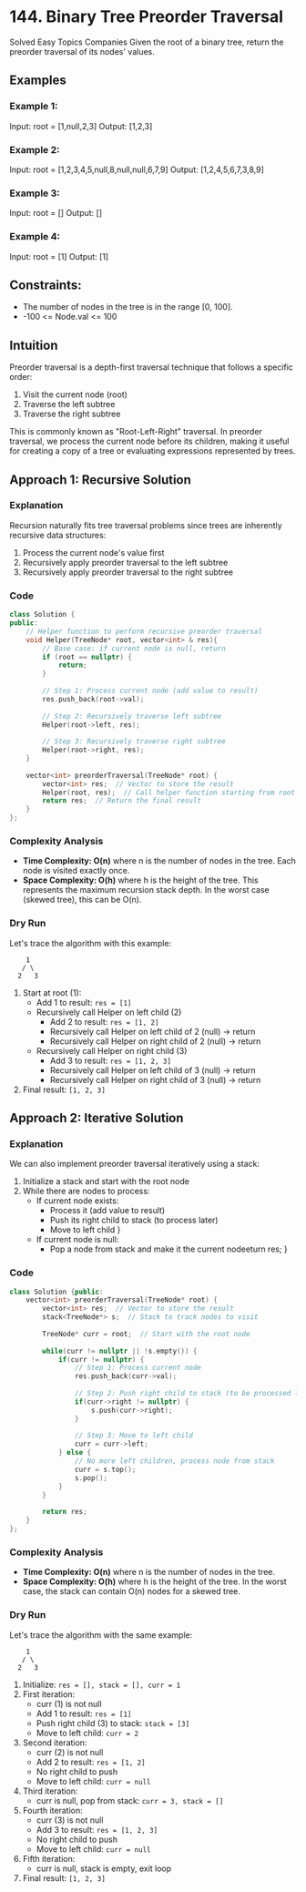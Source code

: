 # 144. Binary Tree Preorder Traversal
Solved
Easy
Topics
Companies
Given the root of a binary tree, return the preorder traversal of its nodes' values.

## Examples

### Example 1:
Input: root = [1,null,2,3]
Output: [1,2,3]

### Example 2:
Input: root = [1,2,3,4,5,null,8,null,null,6,7,9]
Output: [1,2,4,5,6,7,3,8,9]

### Example 3:
Input: root = []
Output: []

### Example 4:
Input: root = [1]
Output: [1]

## Constraints:
- The number of nodes in the tree is in the range [0, 100].
- -100 <= Node.val <= 100

## Intuition
Preorder traversal is a depth-first traversal technique that follows a specific order:
1. Visit the current node (root)
2. Traverse the left subtree
3. Traverse the right subtree

This is commonly known as "Root-Left-Right" traversal. In preorder traversal, we process the current node before its children, making it useful for creating a copy of a tree or evaluating expressions represented by trees.

## Approach 1: Recursive Solution

### Explanation
Recursion naturally fits tree traversal problems since trees are inherently recursive data structures:
1. Process the current node's value first
2. Recursively apply preorder traversal to the left subtree
3. Recursively apply preorder traversal to the right subtree

### Code
```cpp
class Solution {
public:
    // Helper function to perform recursive preorder traversal
    void Helper(TreeNode* root, vector<int> & res){
        // Base case: if current node is null, return
        if (root == nullptr) {
            return;
        }
        
        // Step 1: Process current node (add value to result)
        res.push_back(root->val);
        
        // Step 2: Recursively traverse left subtree
        Helper(root->left, res);
        
        // Step 3: Recursively traverse right subtree
        Helper(root->right, res);
    }
    
    vector<int> preorderTraversal(TreeNode* root) {
        vector<int> res;  // Vector to store the result
        Helper(root, res);  // Call helper function starting from root
        return res;  // Return the final result
    }
};
```

### Complexity Analysis
- **Time Complexity: O(n)** where n is the number of nodes in the tree. Each node is visited exactly once.
- **Space Complexity: O(h)** where h is the height of the tree. This represents the maximum recursion stack depth. In the worst case (skewed tree), this can be O(n).

### Dry Run
Let's trace the algorithm with this example:
```
    1
   / \
  2   3
```

1. Start at root (1):
   - Add 1 to result: `res = [1]`
   - Recursively call Helper on left child (2)
     - Add 2 to result: `res = [1, 2]`
     - Recursively call Helper on left child of 2 (null) → return
     - Recursively call Helper on right child of 2 (null) → return
   - Recursively call Helper on right child (3)
     - Add 3 to result: `res = [1, 2, 3]`
     - Recursively call Helper on left child of 3 (null) → return
     - Recursively call Helper on right child of 3 (null) → return
2. Final result: `[1, 2, 3]`

## Approach 2: Iterative Solution

### Explanation
We can also implement preorder traversal iteratively using a stack:
1. Initialize a stack and start with the root node
2. While there are nodes to process:
   - If current node exists:
     - Process it (add value to result)
     - Push its right child to stack (to process later)
     - Move to left child        }
   - If current node is null:
     - Pop a node from stack and make it the current nodeeturn res;
    }
### Code
```cpp
class Solution {public:
    vector<int> preorderTraversal(TreeNode* root) {
        vector<int> res;  // Vector to store the result
        stack<TreeNode*> s;  // Stack to track nodes to visit
        
        TreeNode* curr = root;  // Start with the root node
        
        while(curr != nullptr || !s.empty()) {
            if(curr != nullptr) {
                // Step 1: Process current node
                res.push_back(curr->val);
                
                // Step 2: Push right child to stack (to be processed later)
                if(curr->right != nullptr) {
                    s.push(curr->right);
                }
                
                // Step 3: Move to left child
                curr = curr->left;
            } else {
                // No more left children, process node from stack
                curr = s.top();
                s.pop();
            }
        }
        
        return res;
    }
};
```

### Complexity Analysis
- **Time Complexity: O(n)** where n is the number of nodes in the tree.
- **Space Complexity: O(h)** where h is the height of the tree. In the worst case, the stack can contain O(n) nodes for a skewed tree.

### Dry Run
Let's trace the algorithm with the same example:
```
    1
   / \
  2   3
```

1. Initialize: `res = [], stack = [], curr = 1`
2. First iteration:
   - curr (1) is not null
   - Add 1 to result: `res = [1]`
   - Push right child (3) to stack: `stack = [3]`
   - Move to left child: `curr = 2`
3. Second iteration:
   - curr (2) is not null
   - Add 2 to result: `res = [1, 2]`
   - No right child to push
   - Move to left child: `curr = null`
4. Third iteration:
   - curr is null, pop from stack: `curr = 3, stack = []`
5. Fourth iteration:
   - curr (3) is not null
   - Add 3 to result: `res = [1, 2, 3]`
   - No right child to push
   - Move to left child: `curr = null`
6. Fifth iteration:
   - curr is null, stack is empty, exit loop
7. Final result: `[1, 2, 3]`